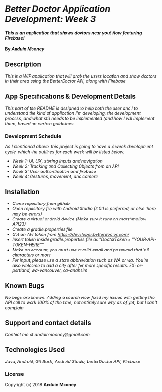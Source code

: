 # _Better Doctor Application Development: Week 3_

#### _This is an application that shows doctors near you! Now featuring Firebase!_

#### By _**Anduin Mooney**_

## Description

_This is a WIP application that will grab the users location and show doctors in their area using the BetterDoctor API, along with Firebase_

## App Specifications & Development Details

_This part of the README is designed to help both the user and I to understand the kind of application I'm developing, the development process, and what still needs to be implemented (and how I will implement them) based on certain guidelines_


### Development Schedule

_As I mentioned above, this project is going to have a 4 week development cycle, which the outlines for each week will be listed below._

* _Week 1: UI, UX, storing inputs and navigation_
* _Week 2: Tracking and Collecting Objects from an API_
* _Week 3: User authentication and firebase_
* _Week 4: Gestures, movement, and camera_

## Installation
* _Clone repository from github_
* _Open repository file with Android Studio (3.0.1 is preferred, or else there may be errors)_
* _Create a virtual android device (Make sure it runs on marshmallow API23)_
* _Create a gradle.properties file_
* _Get an API token from https://developer.betterdoctor.com/_
* _Insert token inside gradle.properties file as "DoctorToken = "YOUR-API-TOKEN-HERE""_
* _Make an account, you must use a valid email and password that's 6 characters or more_
* _For input, please use a state abbreviation such as WA or wa. You're also welcome to add a city after for more specific results. EX: or-portland, wa-vancouver, ca-anaheim_

## Known Bugs


_No bugs are known. Adding a search view fixed my issues with getting the API call to work 100% of the time, not entirely sure why as of yet, but I can't complain_


## Support and contact details

_Contact me at anduinmooney@gmail.com_

## Technologies Used

_Java, Android, Git Bash, Android Studio, betterDoctor API, Firebase_

### License


Copyright (c) 2018 **Anduin Mooney**



